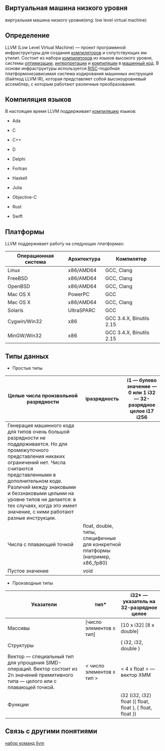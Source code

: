 ## Виртуальная машина низкого уровня
виртуальная машина низкого уровня(eng: low level virtual machine) 

## Определение
LLVM (Low Level Virtual Machine) — проект программной инфраструктуры для создания [компиляторов](compiler.md) и сопутствующих им утилит.
Состоит из набора [компиляторов](compiler.md) из языков высокого уровня, системы [оптимизации](code%20optimization.md), [интерпретации](interpreter.md)
и [компиляции](compilation%20process.md) в [машинный код](machine%20code.md). В основе инфраструктуры используется [RISC](restricted%20instruction%20set%20computer%20.md)-подобная платформонезависимая система кодирования машинных инструкций 
(байткод LLVM IR), которая представляет собой высокоуровневый ассемблер, с которым работают различные преобразования.
## Компиляция языков
В настоящее время LLVM поддерживает [компиляцию](the%20process%20of%20compiling%20and%20executing%20program%20code.md) языков:

- Ada

- C

- C++

- D 

- Delphi

- Fortran 

- Haskell 

- Julia

- Objective-C 

- Rust

- Swift 

## Платформы
LLVM поддерживает работу на следующих платформах:

| Операционная система | Архитектура | Компилятор               |
|----------------------|-------------|--------------------------|
| Linux                | x86/AMD64   | GCC, Clang               |
| FreeBSD              | x86/AMD64   | GCC, Clang               |
| OpenBSD              | x86/AMD64   | GCC, Clang               |
| Mac OS X             | PowerPC     | GCC                      |
| Mac OS X             | x86/AMD64   | GCC, Clang               |
| Solaris              | UltraSPARC  | GCC                      |
| Cygwin/Win32         | x86         | GCC 3.4.X, Binutils 2.15 |
| MinGW/Win32          | x86         | GCC 3.4.X, Binutils 2.15 |

## Типы данных

- Простые типы

| Целые числа произвольной разрядности                                                                                                                                                                                                                                                                                                                        | iразрядность                                                                   | i1 — булево значение — 0 или 1 i32 — 32-разрядное целое i17 i256 |
|-------------------------------------------------------------------------------------------------------------------------------------------------------------------------------------------------------------------------------------------------------------------------------------------------------------------------------------------------------------|--------------------------------------------------------------------------------|------------------------------------------------------------------|
| Генерация машинного кода для типов очень большой разрядности не поддерживается. Но для промежуточного представления никаких ограничений нет. Числа считаются представленными в дополнительном коде. Различий между знаковыми и беззнаковыми целыми на уровне типов не делается: в тех случаях, когда это имеет значение, с ними работают разные инструкции. |                                                                                |                                                                  |
| Числа с плавающей точкой                                                                                                                                                                                                                                                                                                                                    | float, double, типы, специфичные для конкретной платформы (например, x86_fp80) |                                                                  |
| Пустое значение                                                                                                                                                                                                                                                                                                                                             | void                                                                           |                                                                  |
 - Производные типы

| Указатели                                                                                                                              | тип*                      | i32* — указатель на 32-разрядное целое                    |
|----------------------------------------------------------------------------------------------------------------------------------------|---------------------------|-----------------------------------------------------------|
| Массивы                                                                                                                                | [число элементов x тип]   | [10 x i32] [8 x double]                                   |
| Структуры                                                                                                                              |                           | { i32, i32, double }                                      |
| Вектор — специальный тип для упрощения SIMD-операций. Вектор состоит из 2n значений примитивного типа — целого или с плавающей точкой. | < число элементов x тип > | < 4 x float > — вектор XMM                                |
| Функции                                                                                                                                |                           | i32 (i32, i32) float ({ float, float }, { float, float }) |
## Cвязь с другими понятиями 
[набор команд llvm](command%20set%20llvm.md)
